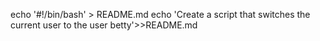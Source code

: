 echo '#!/bin/bash' > README.md
echo 'Create a script that switches the current user to the user betty'>>README.md
